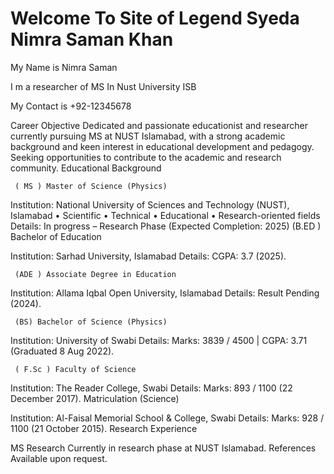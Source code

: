 # Welcome To Site of Legend Syeda Nimra Saman Khan
My Name is Nimra Saman 

I m a researcher of MS In Nust University ISB

My Contact is +92-12345678

Career Objective
Dedicated and passionate educationist and researcher currently pursuing MS at NUST Islamabad, with a strong academic background and keen interest in educational development and pedagogy. Seeking opportunities to contribute to the academic and research community.
Educational Background

     ( MS ) Master of Science (Physics)
Institution: National University of Sciences and Technology (NUST), Islamabad
•	Scientific
•	Technical
•	Educational
•	Research-oriented fields
      Details: In progress – Research Phase (Expected Completion: 2025)
    (B.ED ) Bachelor of Education
    
Institution: Sarhad University, Islamabad
Details: CGPA: 3.7 (2025).

     (ADE ) Associate Degree in Education
Institution: Allama Iqbal Open University, Islamabad
Details: Result Pending (2024).

     (BS) Bachelor of Science (Physics)
Institution: University of Swabi
Details: Marks: 3839 / 4500 | CGPA: 3.71 (Graduated 8 Aug 2022).

     ( F.Sc ) Faculty of Science
Institution: The Reader College, Swabi
Details: Marks: 893 / 1100 (22 December 2017).
      Matriculation (Science)
      
Institution: Al-Faisal Memorial School & College, Swabi
Details: Marks: 928 / 1100 (21 October 2015).
Research Experience   

MS Research Currently in research phase at NUST Islamabad.
References
Available upon request.
